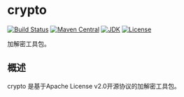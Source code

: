 # crypto

[![Build Status](https://travis-ci.org/baihw/crypto.svg?branch=master)](https://travis-ci.org/baihw/crypto)
[![Maven Central](https://maven-badges.herokuapp.com/maven-central/com.wee0/crypto/badge.svg)](https://maven-badges.herokuapp.com/maven-central/com.wee0/crypto)
[![JDK](https://img.shields.io/badge/JDK-1.8+-green.svg)](https://www.oracle.com/technetwork/java/javase/downloads/index.html)
[![License](https://img.shields.io/badge/license-Apache%202-4EB1BA.svg)](https://www.apache.org/licenses/LICENSE-2.0.html)

加解密工具包。

## 概述

crypto 是基于Apache License v2.0开源协议的加解密工具包。
